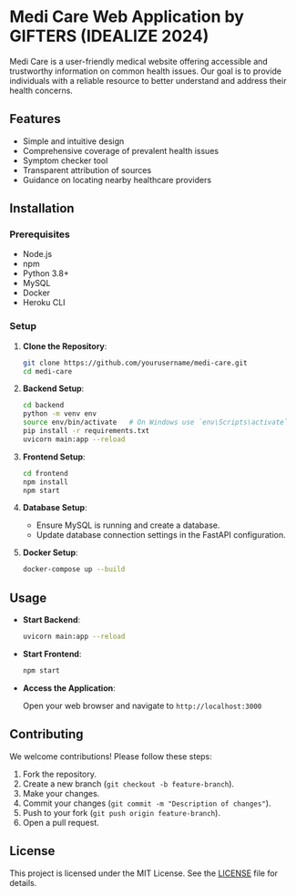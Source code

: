 # Medi Care Web Application by GIFTERS (IDEALIZE 2024)

Medi Care is a user-friendly medical website offering accessible and trustworthy information on common health issues. Our goal is to provide individuals with a reliable resource to better understand and address their health concerns.

## Features

- Simple and intuitive design
- Comprehensive coverage of prevalent health issues
- Symptom checker tool
- Transparent attribution of sources
- Guidance on locating nearby healthcare providers

## Installation

### Prerequisites

- Node.js
- npm
- Python 3.8+
- MySQL
- Docker
- Heroku CLI

### Setup

1. **Clone the Repository**:

    ```sh
    git clone https://github.com/yourusername/medi-care.git
    cd medi-care
    ```

2. **Backend Setup**:

    ```sh
    cd backend
    python -m venv env
    source env/bin/activate   # On Windows use `env\Scripts\activate`
    pip install -r requirements.txt
    uvicorn main:app --reload
    ```

3. **Frontend Setup**:

    ```sh
    cd frontend
    npm install
    npm start
    ```

4. **Database Setup**:

    - Ensure MySQL is running and create a database.
    - Update database connection settings in the FastAPI configuration.

5. **Docker Setup**:

    ```sh
    docker-compose up --build
    ```

## Usage

- **Start Backend**:

    ```sh
    uvicorn main:app --reload
    ```

- **Start Frontend**:

    ```sh
    npm start
    ```

- **Access the Application**:

    Open your web browser and navigate to `http://localhost:3000`

## Contributing

We welcome contributions! Please follow these steps:

1. Fork the repository.
2. Create a new branch (`git checkout -b feature-branch`).
3. Make your changes.
4. Commit your changes (`git commit -m "Description of changes"`).
5. Push to your fork (`git push origin feature-branch`).
6. Open a pull request.

## License

This project is licensed under the MIT License. See the [LICENSE](LICENSE) file for details.

